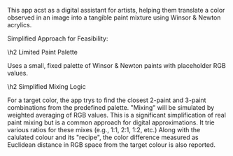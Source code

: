 This app acst as a digital assistant for artists, helping them translate a color observed in an image into a tangible paint mixture using Winsor & Newton acrylics.

Simplified Approach for Feasibility:

\h2 Limited Paint Palette

Uses a small, fixed palette of Winsor & Newton paints with placeholder RGB values.

\h2 Simplified Mixing Logic

For a target color, the app trys to find the closest 2-paint and 3-paint combinations from the predefined palette.
"Mixing" will be simulated by weighted averaging of RGB values. This is a significant simplification of real paint mixing but is a common approach for digital approximations.
It trie various ratios for these mixes (e.g., 1:1, 2:1, 1:2, etc.) Along with the calulated colour and its "recipe", the color difference measured as Euclidean distance in RGB space from the target colour is also reported.
